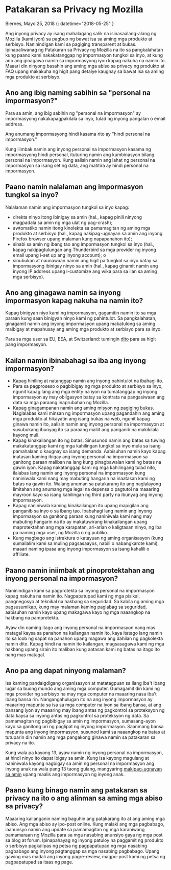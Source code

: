 # Patakaran sa Privacy ng Mozilla

Biernes, Mayo 25, 2018
{: datetime="2018-05-25" }

Ang inyong privacy ay isang mahalagang salik na isinasaalang-alang ng Mozilla (kami iyon) sa pagbuo ng bawat isa sa aming mga produkto at serbisyo. Naninindigan kami sa pagiging transparent at bukas. Ipinapaliwanag ng Patakaran sa Privacy ng Mozilla na ito sa pangkalahatan kung paano kami nakakatanggap ng impormasyon tungkol sa inyo, at kung ano ang ginagawa namin sa impormasyong iyon kapag nakuha na namin ito. Maaari din ninyong basahin ang aming mga abiso sa privacy ng produkto at FAQ upang makakuha ng higit pang detalye kaugnay sa bawat isa sa aming mga produkto at serbisyo. 

## Ano ang ibig naming sabihin sa "personal na impormasyon?"

Para sa amin, ang ibig sabihin ng "personal na impormasyon" ay impormasyong nakakapagpakilala sa inyo, tulad ng inyong pangalan o email address.

Ang anumang impormasyong hindi kasama rito ay "hindi personal na impormasyon."

Kung iiimbak namin ang inyong personal na impormasyon kasama ng impormasyong hindi personal, ituturing namin ang kumbinasyon bilang personal na impormasyon. Kung aalisin namin ang lahat ng personal na impormasyon sa isang set ng data, ang matitira ay hindi personal na impormasyon.

## Paano namin nalalaman ang impormasyon tungkol sa inyo?

Nalalaman namin ang impormasyon tungkol sa inyo kapag:

* direkta ninyo itong ibinigay sa amin (hal., kapag pinili ninyong magpadala sa amin ng mga ulat ng pag-crash);
* awtomatiko namin itong kinolekta sa pamamagitan ng aming mga produkto at serbisyo (hal., kapag nakipag-ugnayan sa amin ang inyong Firefox browser upang malaman kung napapanahon ito);
* sinabi sa amin ng ibang tao ang impormasyon tungkol sa inyo (hal., kapag nakipagtulungan ang Thunderbird sa mga provider ng inyong email upang i-set up ang inyong account); o
* sinubukan at naunawaan namin ang higit pa tungkol sa inyo batay sa impormasyong ibinigay ninyo sa amin (hal., kapag ginamit namin ang inyong IP address upang i-customize ang wika para sa ilan sa aming mga serbisyo).

## Ano ang ginagawa namin sa inyong impormasyon kapag nakuha na namin ito?

Kapag binigyan niyo kami ng impormasyon, gagamitin namin ito sa mga paraan kung saan binigyan ninyo kami ng pahintulot. Sa pangkalahatan, ginagamit namin ang inyong impormasyon upang makatulong sa aming maibigay at mapahusay ang aming mga produkto at serbisyo para sa inyo.

Para sa mga user sa EU, EEA, at Switzerland: tumingin [dito](https://support.mozilla.org/kb/information-eu-eea-and-swiss-users) para sa higit pang impormasyon.

## Kailan namin ibinabahagi sa iba ang inyong impormasyon?

* Kapag hiniling at natanggap namin ang inyong pahintulot na ibahagi ito.
* Para sa pagproseso o pagbibigay ng mga produkto at serbisyo sa inyo, ngunit kapag lang ang mga entity na iyon na tumatanggap ng inyong impormasyon ay may obligasyon batay sa kontrata na pangasiwaan ang data sa mga paraang inaprubahan ng Mozilla.
* Kapag ginagampanan namin ang aming [misyon ng pagiging bukas](https://www.mozilla.org/about/manifesto/). Naglalabas kami minsan ng impormasyon upang pagandahin ang aming mga produkto at hikayatin ang isang bukas na web, ngunit kapag ginawa namin ito, aalisin namin ang inyong personal na impormasyon at susubukang ibunyag ito sa paraang maliit ang panganib na makikilala kayong muli.
* Kapag kinakailangan ito ng batas. Sinusunod namin ang batas sa tuwing makakatanggap kami ng mga kahilingan tungkol sa inyo mula sa isang pamahalaan o kaugnay sa isang demanda. Aabisuhan namin kayo kapag inatasan kaming ibigay ang inyong personal na impormasyon sa ganitong paraan maliban na lang kung pinagbawalan kami ng batas na gawin iyon. Kapag nakatanggap kami ng mga kahilingang tulad nito, ilalabas lang namin ang inyong personal na impormasyon kung naniniwala kami nang may mabuting hangarin na inaatasan kami ng batas na gawin ito. Walang anuman sa patakarang ito ang naglalayong limitahan ang anumang mga legal na depensa o pagtutol na maaaring mayroon kayo sa isang kahilingan ng third party na ibunyag ang inyong impormasyon.
* Kapag naniniwala kaming kinakailangan ito upang mapigilan ang panganib sa inyo o sa ibang tao. Ibabahagi lang namin ang inyong impormasyon sa ganitong paraan kung naniniwala kami nang may mabuting hangarin na ito ay makatuwirang kinakailangan upang maprotektahan ang mga karapatan, ari-arian o kaligtasan ninyo, ng iba pa naming mga user, ng Mozilla o ng publiko.
* Kung magbago ang istraktura o katayuan ng aming organisasyon (kung sumailalim kami sa muling pagsasaayos, nabili o nabangkarote kami), maaari naming ipasa ang inyong impormasyon sa isang kahalili o affiliate.

## Paano namin iniimbak at pinoprotektahan ang inyong personal na impormasyon?

Naninindigan kami sa pagprotekta sa inyong personal na impormasyon kapag nakuha na namin ito. Nagpapatupad kami ng mga pisikal, pangnegosyo at teknikal na hakbang sa seguridad. Sa kabila ng aming mga pagsusumikap, kung may malaman kaming paglabag sa seguridad, aabisuhan namin kayo upang makagawa kayo ng mga naaangkop na hakbang na pamprotekta.

Ayaw din naming itago ang inyong personal na impormasyon nang mas matagal kaysa sa panahon na kailangan namin ito, kaya itatago lang namin ito sa loob ng sapat na panahon upang magawa ang dahilan ng pagkolekta namin dito. Kapag hindi na namin ito kailangan, magsasagawa kami ng mga hakbang upang sirain ito maliban kung aatasan kami ng batas na itago ito nang mas matagal.

## Ano pa ang dapat ninyong malaman?

Isa kaming pandaigdigang organisasyon at matatagpuan sa ilang iba't ibang lugar sa buong mundo ang aming mga computer. Gumagamit din kami ng mga provider ng serbisyo na may mga computer na maaaring nasa iba't ibang bansa rin. Nangangahulugan ito na ang inyong impormasyon ay maaaring mapunta sa isa sa mga computer na iyon sa ibang bansa, at ang bansang iyon ay maaaring may ibang antas ng pagkontrol sa proteksyon ng data kaysa sa inyong antas ng pagkontrol sa proteksyon ng data. Sa pamamagitan ng pagbibigay sa amin ng impormasyon, sumasang-ayon kayo sa ganitong uri ng paglipat ng inyong impormasyon. Saanmang bansa mapunta ang inyong impormasyon, susunod kami sa naaangkop na batas at tutuparin din namin ang mga pangakong ginawa namin sa patakaran sa privacy na ito.

Kung wala pa kayong 13, ayaw namin ng inyong personal na impormasyon, at hindi ninyo ito dapat ibigay sa amin. Kung isa kayong magulang at naniniwala kayong nagbigay sa amin ng personal na impormasyon ang inyong anak na wala pang 13 taong gulang, mangyaring [makipag-ugnayan sa amin](https://www.mozilla.org/privacy/#contact) upang maalis ang impormasyon ng inyong anak.

## Paano kung binago namin ang patakaran sa privacy na ito o ang alinman sa aming mga abiso sa privacy?

Maaaring kailanganin naming baguhin ang patakarang ito at ang aming mga abiso. Ang mga abiso ay ipo-post online. Kung malaki ang mga pagbabago, iaanunsyo namin ang update sa pamamagitan ng mga karaniwang pamamaraan ng Mozilla para sa mga nasabing anunsiyo gaya ng mga post sa blog at forum. Ipinapahayag ng inyong patuloy na paggamit ng produkto o serbisyo pagkalipas ng petsa ng pagpapatupad ng mga nasabing pagbabago ang inyong pagtanggap sa mga nasabing pagbabago. Upang gawing mas madali ang inyong pagre-review, magpo-post kami ng petsa ng pagpapatupad sa itaas ng page.
